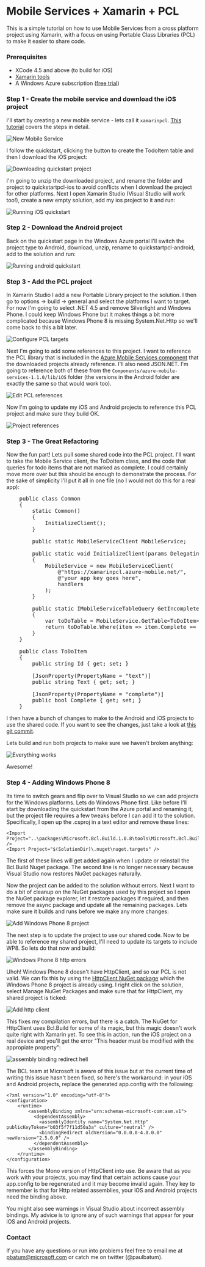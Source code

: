 Mobile Services + Xamarin + PCL
===========================

This is a simple tutorial on how to use Mobile Services from a cross platform project using Xamarin, with a focus on using Portable Class Libraries (PCL) to make it easier to share code.

### Prerequisites

- XCode 4.5 and above (to build for iOS)
- [Xamarin tools](http://xamarin.com/download)
- A Windows Azure subscription ([free trial](http://www.windowsazure.com/en-us/pricing/free-trial))

### Step 1 - Create the mobile service and download the iOS project

I'll start by creating a new mobile service - lets call it `xamarinpcl`. [This tutorial](http://www.windowsazure.com/en-us/develop/mobile/tutorials/get-started-xamarin-ios/) covers the steps in detail.

![New Mobile Service](/images/new-mobile-service.png)

I follow the quickstart, clicking the button to create the TodoItem table and then I download the iOS project:

![Downloading quickstart project](/images/create-new-xamarin-app.png)

I'm going to unzip the downloaded project, and rename the folder and project to quickstartpcl-ios to avoid conflicts when I download the project for other platforms. Next I open Xamarin Studio (Visual Studio will work too!), create a new empty solution, add my ios project to it and run:

![Running iOS quickstart](/images/run-ios-quickstart.png)

### Step 2 - Download the Android project

Back on the quickstart page in the Windows Azure portal I'll switch the project type to Android, download, unzip, rename to quickstartpcl-android, add to the solution and run:

![Running android quickstart](/images/run-android-quickstart.png)

### Step 3 - Add the PCL project

In Xamarin Studio I add a new Portable Library project to the solution. I then go to options -> build -> general and select the platforms I want to target. For now I'm going to select .NET 4.5 and remove Silverlight and Windows Phone. I could keep Windows Phone but it makes things a bit more complicated because Windows Phone 8 is missing System.Net.Http so we'll come back to this a bit later.

![Configure PCL targets](/images/configure-pcl-project.png)

Next I'm going to add some references to this project. I want to reference the PCL library that is included in the [Azure Mobile Services component](http://components.xamarin.com/view/azure-mobile-services) that the downloaded projects already reference. I'll also need JSON.NET. I'm going to reference both of these from the `Components/azure-mobile-services-1.1.0/lib/iOS` folder (the versions in the Android folder are exactly the same so that would work too).

![Edit PCL references](/images/add-pcl-references.png)

Now I'm going to update my iOS and Android projects to reference this PCL project and make sure they build OK.

![Project references](/images/project-references.png)

### Step 3 - The Great Refactoring

Now the fun part! Lets pull some shared code into the PCL project. I'll want to take the Mobile Service client, the ToDoItem class, and the code that queries for todo items that are not marked as complete. I could certainly move more over but this should be enough to demonstrate the process. For the sake of simplicity I'll put it all in one file (no I would not do this for a real app):

<pre>
    public class Common
    {
        static Common()
        {
            InitializeClient();
        }

        public static MobileServiceClient MobileService;

        public static void InitializeClient(params DelegatingHandler[] handlers)
        {
            MobileService = new MobileServiceClient(
                @"https://xamarinpcl.azure-mobile.net/",
                @"your app key goes here",
                handlers
            );
        }

        public static IMobileServiceTableQuery<ToDoItem> GetIncompleteItems()
        {
            var toDoTable = MobileService.GetTable&lt;ToDoItem&gt;();
            return toDoTable.Where(item => item.Complete == false);
        }
    }

    public class ToDoItem
    {
        public string Id { get; set; }

        [JsonProperty(PropertyName = "text")]
        public string Text { get; set; }

        [JsonProperty(PropertyName = "complete")]
        public bool Complete { get; set; }
    }
</pre>

I then have a bunch of changes to make to the Android and iOS projects to use the shared code. If you want to see the changes, just take a look at [this git commit](https://github.com/paulbatum/mobile-services-xamarin-pcl/commit/d58ec604baee1daaf4178662b9f39e652523d1cf).

Lets build and run both projects to make sure we haven't broken anything:

![Everything works](/images/everything-works-great.png)

Awesome!

### Step 4 - Adding Windows Phone 8

Its time to switch gears and flip over to Visual Studio so we can add projects for the Windows platforms. Lets do Windows Phone first. Like before I'll start by downloading the quickstart from the Azure portal and renaming it, but the project file requires a few tweaks before I can add it to the solution. Specifically, I open up the .csproj in a text editor and remove these lines:

	<Import Project="..\packages\Microsoft.Bcl.Build.1.0.8\tools\Microsoft.Bcl.Build.targets" />
  	<Import Project="$(SolutionDir)\.nuget\nuget.targets" />

The first of these lines will get added again when I update or reinstall the Bcl.Build Nuget package. The second line is no longer necessary because Visual Studio now restores NuGet packages naturally.

Now the project can be added to the solution without errors. Next I want to do a bit of cleanup on the NuGet packages used by this project so I open the NuGet package explorer, let it restore packages if required, and then remove the async package and update all the remaining packages. Lets make sure it builds and runs before we make any more changes:

![Add Windows Phone 8 project](/images/add-wp8-proj.png)

The next step is to update the project to use our shared code. Now to be able to reference my shared project, I'll need to update its targets to include WP8. So lets do that now and build:

![Windows Phone 8 http errors](/images/wp8-http-errors.png)

Uhoh! Windows Phone 8 doesn't have HttpClient, and so our PCL is not valid. We can fix this by using the [HttpClient NuGet package](http://www.nuget.org/packages/Microsoft.Net.Http/) which the Windows Phone 8 project is already using. I right click on the solution, select Manage NuGet Packages and make sure that for HttpClient, my shared project is ticked:

![Add http client](/images/add-http-client.png)

This fixes my compilation errors, but there is a catch. The NuGet for HttpClient uses Bcl.Build for some of its magic, but this magic doesn't work quite right with Xamarin yet. To see this in action, run the iOS project on a real device and you'll get the error "This header must be modified with the appropiate property":

![assembly binding redirect hell](/images/assembly-binding-redirect-hell.png)

The BCL team at Microsoft is aware of this issue but at the current time of writing this issue hasn't been fixed, so here's the workaround: in your iOS and Android projects, replace the generated app.config with the following:

	<?xml version="1.0" encoding="utf-8"?>
	<configuration>
	  	<runtime>
		    <assemblyBinding xmlns="urn:schemas-microsoft-com:asm.v1">
		      <dependentAssembly>
		        <assemblyIdentity name="System.Net.Http" publicKeyToken="b03f5f7f11d50a3a" culture="neutral" />
		        <bindingRedirect oldVersion="0.0.0.0-4.0.0.0" newVersion="2.5.0.0" />
		      </dependentAssembly>
		    </assemblyBinding>
	  	</runtime>
	</configuration>

This forces the Mono version of HttpClient into use. Be aware that as you work with your projects, you may find that certain actions cause your app.config to be regenerated and it may become invalid again. They key to remember is that for Http related assemblies, your iOS and Android projects need the binding above.

You might also see warnings in Visual Studio about incorrect assembly bindings. My advice is to ignore any of such warnings that appear for your iOS and Android projects. 





### Contact

If you have any questions or run into problems feel free to email me at pbatum@microsoft.com or catch me on twitter (@paulbatum).